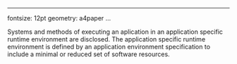 
---
fontsize: 12pt
geometry: a4paper
...


Systems and methods of executing an aplication in an application
specific runtime environment are disclosed. The application specific
runtime environment is defined by an application environment
specification to include a minimal or reduced set of software
resources.

